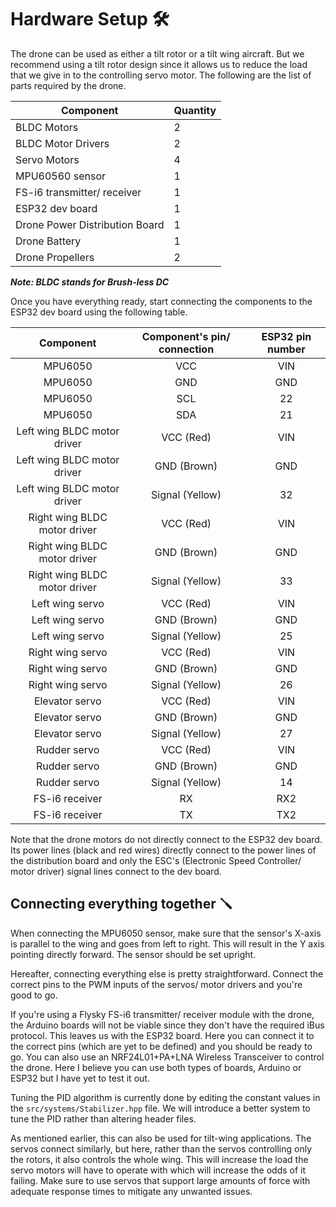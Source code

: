 # Hardware Setup 🛠️

The drone can be used as either a tilt rotor or a tilt wing aircraft. But we recommend using a tilt rotor design since it allows us to reduce the load that we give in to the controlling servo motor. The following are the list of parts required by the drone.

| Component                      | Quantity |
|--------------------------------|----------|
| BLDC Motors                    |        2 |
| BLDC Motor Drivers             |        2 |
| Servo Motors                   |        4 |
| MPU60560 sensor                |        1 |
| FS-i6 transmitter/ receiver    |        1 |
| ESP32 dev board                |        1 |
| Drone Power Distribution Board |        1 |
| Drone Battery                  |        1 |
| Drone Propellers               |        2 |

***Note: BLDC stands for Brush-less DC***

Once you have everything ready, start connecting the components to the ESP32 dev board using the following table.

|           Component          | Component's pin/ connection | ESP32 pin number |
|:----------------------------:|:---------------------------:|:----------------:|
|            MPU6050           |             VCC             |        VIN       |
|            MPU6050           |             GND             |        GND       |
|            MPU6050           |             SCL             |        22        |
|            MPU6050           |             SDA             |        21        |
|  Left wing BLDC motor driver |          VCC (Red)          |        VIN       |
|  Left wing BLDC motor driver |         GND (Brown)         |        GND       |
|  Left wing BLDC motor driver |       Signal (Yellow)       |        32        |
| Right wing BLDC motor driver |          VCC (Red)          |        VIN       |
| Right wing BLDC motor driver |         GND (Brown)         |        GND       |
| Right wing BLDC motor driver |       Signal (Yellow)       |        33        |
|        Left wing servo       |          VCC (Red)          |        VIN       |
|        Left wing servo       |         GND (Brown)         |        GND       |
|        Left wing servo       |       Signal (Yellow)       |        25        |
|       Right wing servo       |          VCC (Red)          |        VIN       |
|       Right wing servo       |         GND (Brown)         |        GND       |
|       Right wing servo       |       Signal (Yellow)       |        26        |
|        Elevator servo        |          VCC (Red)          |        VIN       |
|        Elevator servo        |         GND (Brown)         |        GND       |
|        Elevator servo        |       Signal (Yellow)       |        27        |
|         Rudder servo         |          VCC (Red)          |        VIN       |
|         Rudder servo         |         GND (Brown)         |        GND       |
|         Rudder servo         |       Signal (Yellow)       |        14        |
|        FS-i6 receiver        |              RX             |        RX2       |
|        FS-i6 receiver        |              TX             |        TX2       |

Note that the drone motors do not directly connect to the ESP32 dev board. Its power lines (black and red wires) directly connect to the power lines of the distribution board and only the ESC's (Electronic Speed Controller/ motor driver) signal lines connect to the dev board.

## Connecting everything together 🪛

When connecting the MPU6050 sensor, make sure that the sensor's X-axis is parallel to the wing and goes from left to right. This will result in the Y axis pointing directly forward. The sensor should be set upright.

Hereafter, connecting everything else is pretty straightforward. Connect the correct pins to the PWM inputs of the servos/ motor drivers and you're good to go.

If you're using a Flysky FS-i6 transmitter/ receiver module with the drone, the Arduino boards will not be viable since they don't have the required iBus protocol. This leaves us with the ESP32 board. Here you can connect it to the correct pins (which are yet to be defined) and you should be ready to go. You can also use an NRF24L01+PA+LNA Wireless Transceiver to control the drone. Here I believe you can use both types of boards, Arduino or ESP32 but I have yet to test it out.

Tuning the PID algorithm is currently done by editing the constant values in the `src/systems/Stabilizer.hpp` file. We will introduce a better system to tune the PID rather than altering header files.

As mentioned earlier, this can also be used for tilt-wing applications. The servos connect similarly, but here, rather than the servos controlling only the rotors, it also controls the whole wing. This will increase the load the servo motors will have to operate with which will increase the odds of it failing. Make sure to use servos that support large amounts of force with adequate response times to mitigate any unwanted issues.
